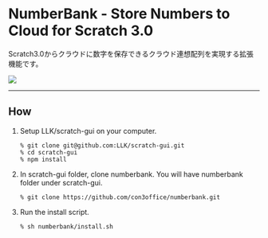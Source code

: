# NumberBank - Store Numbers to Cloud for Scratch 3.0
Scratch3.0からクラウドに数字を保存できるクラウド連想配列を実現する拡張機能です。

<img src="https://www.con3.com/files/numberbank_briefpaper11.png">

---


## How

1. Setup LLK/scratch-gui on your computer.

    ```
    % git clone git@github.com:LLK/scratch-gui.git
    % cd scratch-gui
    % npm install
    ```

2. In scratch-gui folder, clone numberbank. You will have numberbank folder under scratch-gui.

    ```
    % git clone https://github.com/con3office/numberbank.git
    ```

3. Run the install script.

    ```
    % sh numberbank/install.sh
    ```

